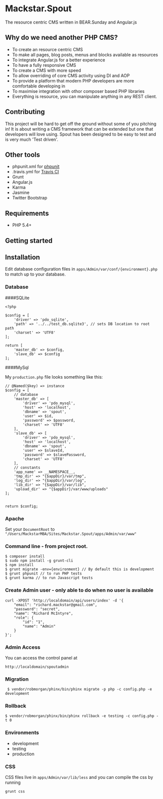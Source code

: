 Mackstar.Spout
=======
The resource centric CMS written in BEAR.Sunday and Angular.js

Why do we need another PHP CMS?
---------------------------------------------

* To create an resource centric CMS
* To make all pages, blog posts, menus and blocks available as resources
* To integrate Angular.js for a better experience
* To have a fully responsive CMS
* To create a CMS with more speed
* To allow overriding of core CMS activity using DI and AOP
* To provide a platform that modern PHP developers are more comfortable developing in
* To maximise integration with othor composer based PHP libraries
* Everything is resource, you can manipulate anything in any REST client.

Contributing
---------------------------------------------

This project will be hard to get off the ground without some of you pitching in! It is about writing a CMS framework that can be extended but one that developers will love using. Spout has been designed to be easy to test and is very much 'Test driven'. 

Other tools
---------------------------------------------

 * phpunit.xml for [phpunit](http://phpunit.de/manual/current/en/index.html)
 * .travis.yml for [Travis CI](https://travis-ci.org/)
 * Grunt
 * Angular.js
 * Karma
 * Jasmine
 * Twitter Bootstrap

Requirements
------------
 * PHP 5.4+

Getting started
---------------

## Installation

Edit database configuration files in `apps/Admin/var/conf/{environment}.php` to match up to your database.

### Database

####SQLite

```
<?php

$config = [
    'driver' => 'pdo_sqlite',
    'path' => '../../test_db.sqlite3', // sets DB location to root path
    'charset' => 'UTF8'
];

return [
    'master_db' => $config,
    'slave_db' => $config
];
```

####MySql

My `production.php` file looks something like this:

```
// @Named($key) => instance
$config = [
    // database
    'master_db' => [
        'driver' => 'pdo_mysql',
        'host' => 'localhost',
        'dbname' => 'spout',
        'user' => $id,
        'password' => $password,
        'charset' => 'UTF8'
    ],
    'slave_db' => [
        'driver' => 'pdo_mysql',
        'host' => 'localhost',
        'dbname' => 'spout',
        'user' => $slaveId,
        'password' => $slavePassword,
        'charset' => 'UTF8'
    ],
    // constants
    'app_name' => __NAMESPACE__,
    'tmp_dir' => "{$appDir}/var/tmp",
    'log_dir' => "{$appDir}/var/log",
    'lib_dir' => "{$appDir}/var/lib",
    'upload_dir' => "{$appDir}/var/www/uploads"
];


return $config;
```

### Apache

Set your `DocumentRoot` to `"/Users/MackstarMBA/Sites/Mackstar.Spout/apps/Admin/var/www"`

### Command line - from project root.

```
$ composer install
$ sudo npm install -g grunt-cli
$ npm install
$ grunt migrate -env={environment} // By default this is development
$ grunt phpunit // to run PHP tests
$ grunt karma // to run Javascript tests
```

### Create Admin user - only able to do when no user is available

```
curl -XPOST 'http://localdomain/api/users/index' -d '{
    "email": "richard.mackstar@gmail.com",
    "password": "secret",
    "name": "Richard McIntyre",
    "role": {
        "id": "1",
        "name": "Admin"
    }
}';
```

### Admin Access

You can access the control panel at
```
http://localdomain/spoutadmin
```


### Migration
```
 $ vendor/robmorgan/phinx/bin/phinx migrate -p php -c config.php -e development
```

### Rollback
```
$ vendor/robmorgan/phinx/bin/phinx rollback -e testing -c config.php -t 0
```

### Environments
* development
* testing
* production

### CSS
CSS files live in `apps/Admin/var/lib/less` and you can compile the css by running
```
grunt css
```
